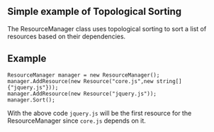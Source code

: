 ## Simple example of Topological Sorting

The ResourceManager class uses topological sorting to sort a list of resources based on their dependencies.

## Example

```
ResourceManager manager = new ResourceManager();
manager.AddResource(new Resource("core.js",new string[] {"jquery.js"}));
manager.AddResource(new Resource("jquery.js"));
manager.Sort();
```

With the above code `jquery.js` will be the first resource for the ResourceManager since `core.js` depends on it.